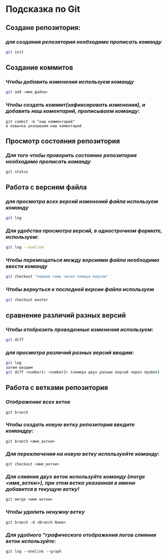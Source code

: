 # Подсказка по Git

## Создане репозитория:
### *для создания репозитория необходимо прописать команду*

```sh
git init
``````

## Создание коммитов

### *Чтобы добавить изменения используем команду*

```sh 
git add <имя_файла>
``````

### *Чтобы создать коммит(зафиксировать изменения), и добавить наш коментарий, прописываем команду*:
``````
git commit -m "наш комментарий"
в ковычка указываем наш коментарий
``````

## Просмотр состояния репозитория 

### *Для того чтобы проверить состояние репозитория необходимо прописать команду*

```
git status
```

## Работа с версиям файла 

### *для просмотра всех версий изменений файла используем команду*

```sh
git log
```

### *Для удобства просмотра версий, в однострочном формате, используем:*

```sh
git log --oneline 
```

### *Чтобы перемещаться между версиями файла необходимо ввести команду*

```sh
git checkout "первые семь чисел номера версии"
```

### *Чтобы вернуться к последней версии файла используем*

```sh
git chechout master
``````

## сравнение различий разных версий 

### *Чтобы отобразить проведенные изменения используем*:
```sh
git diff
``````

### *для просмотра различий разных версий вводим*:

```sh
git log
затем вводим
git diff <number1> <number2> (номера двух разных версий через пробел)
```

## Работа с ветками репозитория

### *Отображение всех веток*
```
git branch
``````

### *Чтобы создать новую ветку репозитория введите командру*:
```
git branch <имя_ветки>
```

### *Для переключения на новую ветку используейте команду*:
```
git checkout <имя_ветки>
```

### *Для слияния двух веток используйте команду (merge <имя_ветки>), __при этом ветка указанная в имени добавится в текущую ветку!__*
```
git merge <имя ветки>
```

### *Чтобы удалить ненужну ветку*
```
git branch -d <Branch Name>
```

### *Для удобного "__графического__ отображения логов слияния веток используйте*:
```
git log --oneline --graph
```

